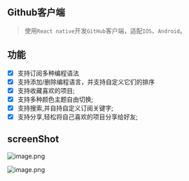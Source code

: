 Github客户端
---

> 使用`React native`开发`GitHub`客户端，适配`IOS`、`Android`。

功能
---

- [x] 支持订阅多种编程语法
- [x] 支持添加/删除编程语言，并支持自定义它们的排序
- [x] 支持收藏喜欢的项目;
- [x] 支持多种颜色主题自由切换;
- [x] 支持搜索,并自持自定义订阅关键字;
- [x] 支持分享,轻松将自己喜欢的项目分享给好友;

screenShot
---

![image.png](https://upload-images.jianshu.io/upload_images/1480597-673887b9b32b7540.png?imageMogr2/auto-orient/strip%7CimageView2/2/w/1240)

![image.png](https://upload-images.jianshu.io/upload_images/1480597-76cb907adbb968c8.png?imageMogr2/auto-orient/strip%7CimageView2/2/w/1240)
